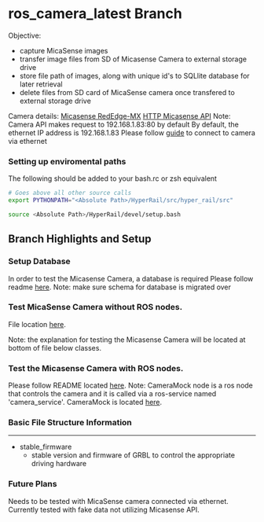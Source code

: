 # ros_camera_latest Branch

Objective: 
- capture MicaSense images
- transfer image files from SD of Micasense Camera to external storage drive
- store file path of images, along with unique id's to SQLlite database for later retrieval 
- delete files from SD card of MicaSense camera once transfered to external storage drive

Camera details:
[Micasense RedEdge-MX](https://micasense.com/rededge-mx/) 
[HTTP Micasense API](https://micasense.github.io/rededge-api/api/http.html)
Note: Camera API makes request to 192.168.1.83:80 by default
By default, the ethernet IP address is 192.168.1.83 
Please follow [guide](https://support.micasense.com/hc/en-us/articles/215173477-How-do-I-connect-to-MicaSense-sensors-) to connect to camera via ethernet

### Setting up enviromental paths

The following should be added to your bash.rc or zsh equivalent
```Bash
# Goes above all other source calls
export PYTHONPATH="<Absolute Path>/HyperRail/src/hyper_rail/src"

source <Absolute Path>/HyperRail/devel/setup.bash  
```

## Branch Highlights and Setup

### Setup Database

In order to test the Micasense Camera, a database is required
Please follow readme [here](https://github.com/Jbruslind/HyperRail/tree/ros_camera_latest/WebUI).
Note: make sure schema for database is migrated over

### Test MicaSense Camera without ROS nodes.

File location [here](https://github.com/Jbruslind/HyperRail/blob/ros_camera_latest/src/hyper_rail/src/communication/camera_executor.py).

Note: the explanation for testing the Micasense Camera will be located at bottom of file below classes.

### Test the Micasense Camera with ROS nodes.

Please follow README located [here](https://github.com/Jbruslind/HyperRail/tree/ros_camera_latest/src/hyper_rail/nodes).
Note: CameraMock node is a ros node that controls the camera and it is called via a ros-service named 'camera_service'.
CameraMock is located [here](https://github.com/Jbruslind/HyperRail/blob/ros_camera_latest/src/hyper_rail/nodes/CameraMock). 

### Basic File Structure Information
---
- stable_firmware
    - stable version and firmware of GRBL to control the appropriate driving hardware

### Future Plans
Needs to be tested with MicaSense camera connected via ethernet. Currently tested with fake data not utilizing Micasense API. 
